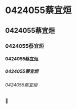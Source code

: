 # 0424055蔡宜烜
## 0424055蔡宜烜
### 0424055蔡宜烜
#### 0424055蔡宜烜
##### 0424055蔡宜烜
###### 0424055蔡宜烜
:pencil:
